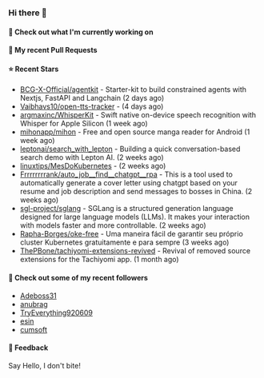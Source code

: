 ### Hi there 👋

#### 👷 Check out what I'm currently working on

#### 🔨 My recent Pull Requests


#### ⭐ Recent Stars

- [BCG-X-Official/agentkit](https://github.com/BCG-X-Official/agentkit) - Starter-kit to build constrained agents with Nextjs, FastAPI and Langchain (2 days ago)
- [Vaibhavs10/open-tts-tracker](https://github.com/Vaibhavs10/open-tts-tracker) -  (4 days ago)
- [argmaxinc/WhisperKit](https://github.com/argmaxinc/WhisperKit) - Swift native on-device speech recognition with Whisper for Apple Silicon (1 week ago)
- [mihonapp/mihon](https://github.com/mihonapp/mihon) - Free and open source manga reader for Android (1 week ago)
- [leptonai/search_with_lepton](https://github.com/leptonai/search_with_lepton) - Building a quick conversation-based search demo with Lepton AI. (2 weeks ago)
- [linuxtips/MesDoKubernetes](https://github.com/linuxtips/MesDoKubernetes) -  (2 weeks ago)
- [Frrrrrrrrank/auto_job__find__chatgpt__rpa](https://github.com/Frrrrrrrrank/auto_job__find__chatgpt__rpa) - This is a tool used to automatically generate a cover letter using chatgpt based on your resume and job description and send messages to bosses in China. (2 weeks ago)
- [sgl-project/sglang](https://github.com/sgl-project/sglang) - SGLang is a structured generation language designed for large language models (LLMs). It makes your interaction with models faster and more controllable. (2 weeks ago)
- [Rapha-Borges/oke-free](https://github.com/Rapha-Borges/oke-free) - Uma maneira fácil de garantir seu próprio cluster Kubernetes gratuitamente e para sempre (3 weeks ago)
- [ThePBone/tachiyomi-extensions-revived](https://github.com/ThePBone/tachiyomi-extensions-revived) - Revival of removed source extensions for the Tachiyomi app.  (1 month ago)

#### 👯 Check out some of my recent followers

- [Adeboss31](https://github.com/Adeboss31)
- [anubrag](https://github.com/anubrag)
- [TryEverything920609](https://github.com/TryEverything920609)
- [esin](https://github.com/esin)
- [cumsoft](https://github.com/cumsoft)

#### 💬 Feedback

Say Hello, I don't bite!